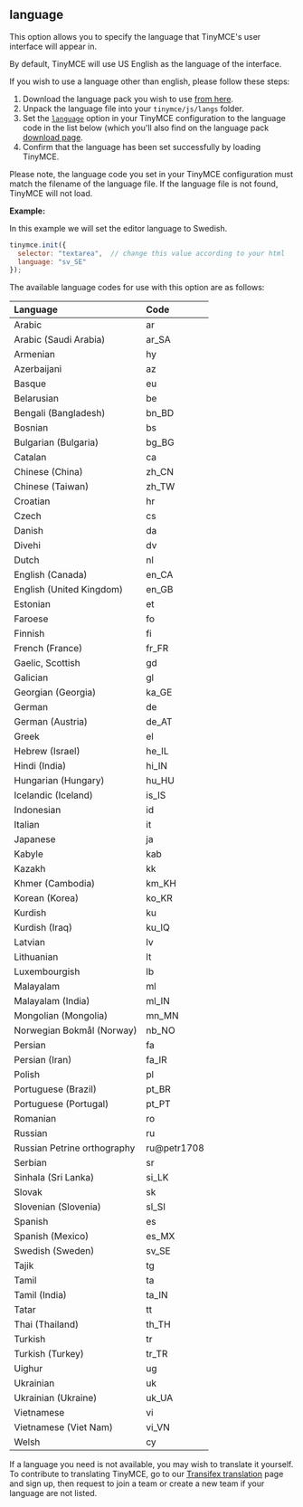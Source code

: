 ## language

This option allows you to specify the language that TinyMCE's user interface will appear in.

By default, TinyMCE will use US English as the language of the interface.

If you wish to use a language other than english, please follow these steps:

1. Download the language pack you wish to use [from here](http://www.tinymce.com/i18n/index.php).
2. Unpack the language file into your `tinymce/js/langs` folder.
3. Set the [`language`](/editor-configuration-settings/internationalization/#language) option in your TinyMCE configuration to the language code in the list below (which you'll also find on the language pack [download page](http://www.tinymce.com/i18n/index.php).
4. Confirm that the language has been set successfully by loading TinyMCE.

Please note, the language code you set in your TinyMCE configuration must match the filename of the language file. If the language file is not found, TinyMCE will not load.

**Example:**

In this example we will set the editor language to Swedish.

```js
tinymce.init({
  selector: "textarea",  // change this value according to your html
  language: "sv_SE"
});
```

The available language codes for use with this option are as follows:

| Language                      |  Code   |
| :-----------------------------| :-------|
| Arabic                        | ar      |
| Arabic (Saudi Arabia)         | ar_SA   |
| Armenian                      | hy      |
| Azerbaijani                   | az      |
| Basque                        | eu      |
| Belarusian                    | be      |
| Bengali (Bangladesh)          | bn_BD   |
| Bosnian                       | bs      |
| Bulgarian (Bulgaria)          | bg_BG   |
| Catalan                       | ca      |
| Chinese (China)               | zh_CN   |
| Chinese (Taiwan)              | zh_TW   |
| Croatian                      | hr      |
| Czech                         | cs      |
| Danish                        | da      |
| Divehi                        | dv      |
| Dutch                         | nl      |
| English (Canada)              | en_CA   |
| English (United Kingdom)      | en_GB   |
| Estonian                      | et      |
| Faroese                       | fo      |
| Finnish                       | fi      |
| French (France)               | fr_FR   |
| Gaelic, Scottish              | gd      |
| Galician                      | gl      |
| Georgian (Georgia)            | ka_GE   |
| German                        | de      |
| German (Austria)              | de_AT   |
| Greek                         | el      |
| Hebrew (Israel)               | he_IL   |
| Hindi (India)                 | hi_IN   |
| Hungarian (Hungary)           | hu_HU   |
| Icelandic (Iceland)           | is_IS   |
| Indonesian                    | id      |
| Italian                       | it      |
| Japanese                      | ja      |
| Kabyle                        | kab     |
| Kazakh                        | kk      |
| Khmer (Cambodia)              | km_KH   |
| Korean (Korea)                | ko_KR   |
| Kurdish                       | ku      |
| Kurdish (Iraq)                | ku_IQ   |
| Latvian                       | lv      |
| Lithuanian                    | lt      |
| Luxembourgish                 | lb      |
| Malayalam                     | ml      |
| Malayalam (India)             | ml_IN   |
| Mongolian (Mongolia)          | mn_MN   |
| Norwegian Bokmål (Norway)     | nb_NO   |
| Persian                       | fa      |
| Persian (Iran)                | fa_IR   |
| Polish                        | pl      |
| Portuguese (Brazil)           | pt_BR   |
| Portuguese (Portugal)         | pt_PT   |
| Romanian                      | ro      |
| Russian                       | ru      |
| Russian Petrine orthography   | ru@petr1708 |
| Serbian                       | sr      |
| Sinhala (Sri Lanka)           | si_LK   |
| Slovak                        | sk      |
| Slovenian (Slovenia)          | sl_SI   |
| Spanish                       | es      |
| Spanish (Mexico)              | es_MX   |
| Swedish (Sweden)              | sv_SE   |
| Tajik                         | tg      |
| Tamil                         | ta      |
| Tamil (India)                 | ta_IN   |
| Tatar                         | tt      |
| Thai (Thailand)               | th_TH   |
| Turkish                       | tr      |
| Turkish (Turkey)              | tr_TR   |
| Uighur                        | ug      |
| Ukrainian                     | uk      |
| Ukrainian (Ukraine)           | uk_UA   |
| Vietnamese                    | vi      |
| Vietnamese (Viet Nam)         | vi_VN   |
| Welsh                         | cy      |

If a language you need is not available, you may wish to translate it yourself. To contribute to translating TinyMCE, go to our [Transifex translation](https://www.transifex.com/projects/p/tinymce/) page and sign up, then request to join a team or create a new team if your language are not listed.
